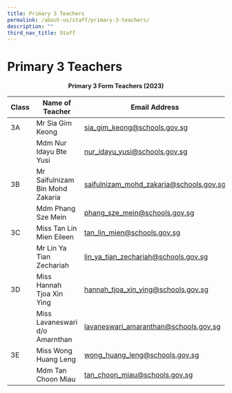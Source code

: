 ```yaml
---
title: Primary 3 Teachers
permalink: /about-us/staff/primary-3-teachers/
description: ""
third_nav_title: Staff
---
```

# **Primary 3 Teachers**

<center><b> Primary 3 Form Teachers (2023)</b></center>

| Class 	|  Name of Teacher 	|  Email Address 	|
| ---	| ---	| ---	|
| 3A 	| Mr Sia Gim Keong 	| [sia_gim_keong@schools.gov.sg](mailto:sia_gim_keong@schools.gov.sg) 	|
|  	| Mdm Nur Idayu Bte Yusi 	| [nur_idayu_yusi@schools.gov.sg](mailto:nur_idayu_yusi@schools.gov.sg) 	|
| 3B 	| Mr Saifulnizam Bin Mohd Zakaria 	| [saifulnizam_mohd_zakaria@schools.gov.sg](mailto:saifulnizam_mohd_zakaria@schools.gov.sg) 	|
|  	| Mdm Phang Sze Mein 	| [phang_sze_mein@schools.gov.sg](mailto:phang_sze_mein@schools.gov.sg) 	|
| 3C 	| Miss Tan Lin Mien Eileen 	| [tan_lin_mien@schools.gov.sg](mailto:Lim_tan_lin_mien@schools.gov.sg) 	|
|  	| Mr Lin Ya Tian Zechariah 	| [lin_ya_tian_zechariah@schools.gov.sg](mailto:lin_ya_tian_zechariah@schools.gov.sg) 	|
| 3D 	| Miss Hannah Tjoa Xin Ying 	| [hannah_tjoa_xin_ying@schools.gov.sg](mailto:hannah_tjoa_xin_ying@schools.gov.sg)   	|
|  	| Miss Lavaneswari d/o Amarnthan 	| [lavaneswari_amaranthan@schools.gov.sg](mailto:lavaneswari_amaranthan@schools.gov.sg) 	|
| 3E 	| Miss Wong Huang Leng 	| [wong_huang_leng@schools.gov.sg](mailto:wong_huang_leng@schools.gov.sg) 	|
|  	| Mdm Tan Choon Miau 	| [tan_choon_miau@schools.gov.sg](mailto:tan_choon_miau@schools.gov.sg) 	|